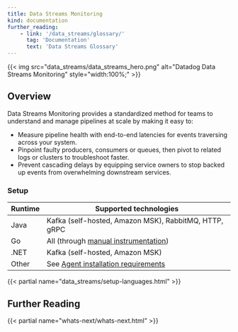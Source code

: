 ```yaml
---
title: Data Streams Monitoring
kind: documentation
further_reading:
    - link: '/data_streams/glossary/'
      tag: 'Documentation'
      text: 'Data Streams Glossary'
---
```


{{< img src="data_streams/data_streams_hero.png" alt="Datadog Data Streams Monitoring" style="width:100%;" >}}

## Overview

Data Streams Monitoring provides a standardized method for teams to understand and manage pipelines at scale by making it easy to:

* Measure pipeline health with end-to-end latencies for events traversing across your system.
* Pinpoint faulty producers, consumers or queues, then pivot to related logs or clusters to troubleshoot faster.
* Prevent cascading delays by equipping service owners to stop backed up events from overwhelming downstream services.

### Setup

| Runtime | Supported technologies |
|---|----|
| Java | Kafka (self-hosted, Amazon MSK), RabbitMQ, HTTP, gRPC |
| Go | All (through [manual instrumentation][1]) |
| .NET | Kafka (self-hosted, Amazon MSK) |
| Other | See [Agent installation requirements][2] |

{{< partial name="data_streams/setup-languages.html" >}}

## Further Reading

{{< partial name="whats-next/whats-next.html" >}}


[1]: /data_streams/go#manual-instrumentation
[2]: /agent/basic_agent_usage
